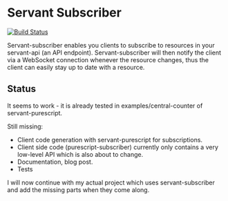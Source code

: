 Servant Subscriber
==================

[![Build Status](https://travis-ci.org/eskimor/servant-subscriber.svg?branch=master)](https://travis-ci.org/eskimor/servant-subscriber)

Servant-subscriber enables you clients to subscribe to resources in your servant-api (an API endpoint).
Servant-subscriber will then notify the client via a WebSocket connection whenever the resource
changes, thus the client can easily stay up to date with a resource.

## Status

It seems to work - it is already tested in examples/central-counter of servant-purescript.

Still missing:

 - Client code generation with servant-purescript for subscriptions.
 - Client side code (purescript-subscriber) currently only contains a very low-level API which
   is also about to change.
 - Documentation, blog post.
 - Tests

I will now continue with my actual project which uses servant-subscriber and add the missing parts when
they come along.
